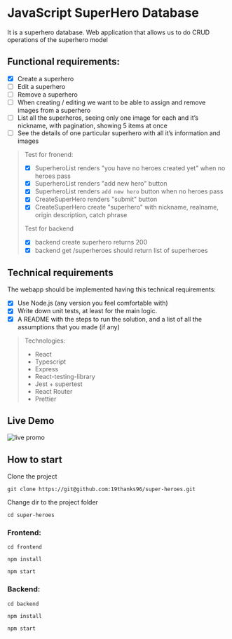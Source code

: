 # JavaScript SuperHero Database
It is a superhero database. Web application that allows us to
do CRUD operations of the superhero model

## Functional requirements:

- [x] Create a superhero
- [ ] Edit a superhero
- [ ] Remove a superhero
- [ ] When creating / editing we want to be able to assign and remove images from
a superhero
- [ ] List all the superheros, seeing only one image for each and it’s nickname,
with pagination, showing 5 items at once
- [ ] See the details of one particular superhero with all it’s information and images
> Test for fronend: 
> - [x] SuperheroList renders  "you have no heroes created yet" when no heroes pass
> - [x] SuperheroList renders  "add new hero" button
> - [x] SuperheroList renders `add new hero` button when no heroes pass
> - [x] CreateSuperHero renders  "submit" button
> - [x] CreateSuperHero create "superhero" with nickname, realname, origin description, catch phrase
>
> Test for backend
> - [x] backend create superhero returns 200
> - [x] backend get /superheroes should return list of superheroes
## Technical requirements
The webapp should be implemented having this technical requirements:
- [x] Use Node.js (any version you feel comfortable with)
- [x] Write down unit tests, at least for the main logic.
- [x] A README with the steps to run the solution, and a list of all the assumptions that
you made (if any)
> Technologies:
> - React
> - Typescript
> - Express
> - React-testing-library
> - Jest + supertest
> - React Router
> - Prettier

## Live Demo

![live promo](/promo.gif)

## How to start

Clone the project
```
git clone https://git@github.com:19thanks96/super-heroes.git
```

Change dir to the project folder
```
cd super-heroes
```

### Frontend:
```
cd frontend

npm install

npm start
```
### Backend:
```
cd backend

npm install

npm start
```
